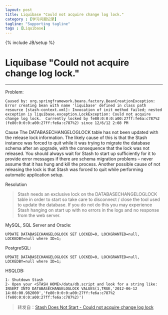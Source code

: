 ```yaml
---
layout: post
title: Liquibase "Could not acquire change log lock."
category : [学习问题记录]
tagline: "Supporting tagline"
tags : [Liquibase]
---
```

{% include JB/setup %}
# Liquibase "Could not acquire change log lock."
--- 

Problem: 
``` 
Caused by: org.springframework.beans.factory.BeanCreationException: Error creating bean with name 'liquibase' defined in class path resource [stash-context.xml]: Invocation of init method failed; nested exception is liquibase.exception.LockException: Could not acquire change log lock.  Currently locked by fe80:0:0:0:a00:27ff:fe6a:c787%2 (fe80:0:0:0:a00:27ff:fe6a:c787%2) since 12/6/12 2:08 PM 
```

<!--break-->

Cause
The DATABASECHANGELOGLOCK table has not been updated with the release lock information.
The likely cause of this is that the Stash instance was forced to quit while it was trying to migrate the database schema after an upgrade, with the consequence that the lock was not released. You should always wait for Stash to start up sufficiently for it to provide error messages if there are schema migration problems – never assume that it has hung and kill the process.
Another possible cause of not releasing the lock is that Stash was forced to quit while performing automatic application setup.

Resolution
> Stash needs an exclusive lock on the DATABASECHANGELOGLOCK table in order to start so take care to disconnect / close the tool used to update the database. If you do not do this you may experience Stash hanging on start up with no errors in the logs and no response from the web server. 

 MySQL, SQL Server and Oracle: 
```
UPDATE DATABASECHANGELOGLOCK SET LOCKED=0, LOCKGRANTED=null, LOCKEDBY=null where ID=1;
```

PostgreSQL: 
```
UPDATE DATABASECHANGELOGLOCK SET LOCKED=0, LOCKGRANTED=null, LOCKEDBY=null where ID=1;
```

HSQLDB: 
```
1- Shutdown Stash
2- Open your <STASH_HOME>/data/db.script and look for a string like:
INSERT INTO DATABASECHANGELOGLOCK VALUES(1,TRUE,'2012-06-12 14:08:00.982000','fe80:0:0:0:a00:27ff:fe6a:c787%2 (fe80:0:0:0:a00:27ff:fe6a:c787%2)')
```


> 转发自：[Stash Does Not Start - Could not acquire change log lock](https://confluence.atlassian.com/stashkb/stash-does-not-start-could-not-acquire-change-log-lock-313464945.html)


